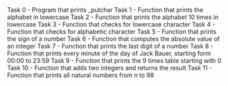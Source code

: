 Task 0 - Program that prints _putchar
Task 1 - Function that prints the alphabet in lowercase
Task 2 - Function that prints the alphabet 10 times in lowercase
Task 3 - Function that checks for lowercase character
Task 4 - Function that checks for alphabetic character
Task 5 - Function that prints the sign of a number
Task 6 - Function that computes the absolute value of an integer
Task 7 - Function that prints the last digit of a number
Task 8 - Function that prints every minute of the day of Jack Bauer, starting form 00:00 to 23:59
Task 9 - Function that prints the 9 times table starting with 0
Task 10 - Function that adds two integers and returns the result
Task 11 - Function that prints all natural numbers from n to 98 
